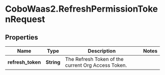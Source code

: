 # CoboWaas2.RefreshPermissionTokenRequest

## Properties

Name | Type | Description | Notes
------------ | ------------- | ------------- | -------------
**refresh_token** | **String** | The Refresh Token of the current Org Access Token. | 


